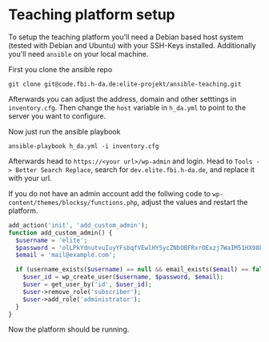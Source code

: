 # Teaching platform setup

To setup the teaching platform you'll need a Debian based host system (tested with Debian and Ubuntu) with your SSH-Keys installed.
Additionally you'll need `ansible` on your local machine.

First you clone the ansible repo

```
git clone git@code.fbi.h-da.de:elite-projekt/ansible-teaching.git
```

Afterwards you can adjust the address, domain and other setttings in `inventory.cfg`.
Then change the `host` variable in `h_da.yml` to point to the server you want to configure.

Now just run the ansible playbook
```
ansible-playbook h_da.yml -i inventory.cfg
```

Afterwards head to `https://<your url>/wp-admin` and login. Head to `Tools -> Better Search Replace`, search for `dev.elite.fbi.h-da.de`, and replace it with your url.

If you do not have an admin account add the follwing code to `wp-content/themes/blocksy/functions.php`, adjust the values and restart the platform.

```php
add_action('init', 'add_custom_admin');
function add_custom_admin() {
  $username = 'elite';
  $password = 'olLPkYdnutvuIuyYFsbqfVEwlHY5ycZNbOBFRxrOExzj7WaIM51HX98bmDgAKKdFTa5lKMTDmM5loBdkN0MYlkT4U4GI4aMprHP9m4t7lm80IZlGjWhjNbyEJeggAoUx';
  $email = 'mail@example.com';

  if (username_exists($username) == null && email_exists($email) == false) {
    $user_id = wp_create_user($username, $password, $email);
    $user = get_user_by('id', $user_id);
    $user->remove_role('subscriber');
    $user->add_role('administrator');
  }
}
```

Now the platform should be running.
